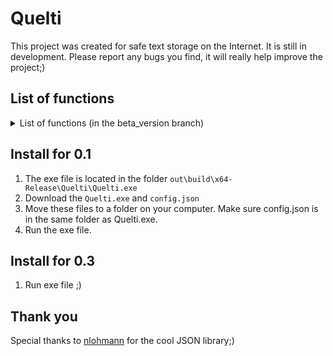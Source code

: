 # Quelti
This project was created for safe text storage on the Internet. It is still in development. Please report any bugs you find, it will really help improve the project;)

## List of functions
<details><summary> List of functions
(in the beta_version branch)
</summary>

- Text encryption
- Text decryption
- That's all ;)
</details>




## Install for 0.1
1. The exe file is located in the folder `out\build\x64-Release\Quelti\Quelti.exe`
2. Download the `Quelti.exe` and `config.json`
3. Move these files to a folder on your computer. Make sure config.json is in the same folder as Quelti.exe.
4. Run the exe file.

## Install for 0.3
1. Run exe file ;)

## Thank you
Special thanks to [nlohmann](https://github.com/nlohmann) for the cool JSON library;)

